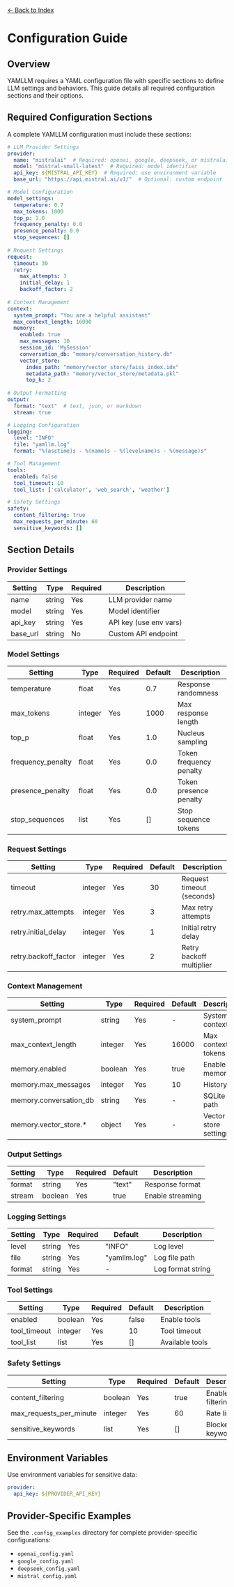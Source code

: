 [← Back to Index](index.md)

# Configuration Guide

## Overview

YAMLLM requires a YAML configuration file with specific sections to define LLM settings and behaviors. This guide details all required configuration sections and their options.

## Required Configuration Sections

A complete YAMLLM configuration must include these sections:

```yaml
# LLM Provider Settings
provider:
  name: "mistralai"  # Required: openai, google, deepseek, or mistralai
  model: "mistral-small-latest"  # Required: model identifier
  api_key: ${MISTRAL_API_KEY}  # Required: use environment variable
  base_url: "https://api.mistral.ai/v1/"  # Optional: custom endpoint

# Model Configuration
model_settings:
  temperature: 0.7
  max_tokens: 1000
  top_p: 1.0
  frequency_penalty: 0.0
  presence_penalty: 0.0
  stop_sequences: []
  
# Request Settings
request:
  timeout: 30
  retry:
    max_attempts: 3
    initial_delay: 1
    backoff_factor: 2
    
# Context Management
context:
  system_prompt: "You are a helpful assistant"
  max_context_length: 16000
  memory:
    enabled: true
    max_messages: 10
    session_id: 'MySession'
    conversation_db: "memory/conversation_history.db"
    vector_store:
      index_path: "memory/vector_store/faiss_index.idx"
      metadata_path: "memory/vector_store/metadata.pkl"
      top_k: 2
    
# Output Formatting
output:
  format: "text"  # text, json, or markdown
  stream: true

# Logging Configuration
logging:
  level: "INFO"
  file: "yamllm.log"
  format: "%(asctime)s - %(name)s - %(levelname)s - %(message)s"

# Tool Management
tools:
  enabled: false
  tool_timeout: 10
  tool_list: ['calculator', 'web_search', 'weather']

# Safety Settings
safety:
  content_filtering: true
  max_requests_per_minute: 60
  sensitive_keywords: []
```

## Section Details

### Provider Settings

| Setting | Type | Required | Description |
|---------|------|----------|-------------|
| name | string | Yes | LLM provider name |
| model | string | Yes | Model identifier |
| api_key | string | Yes | API key (use env vars) |
| base_url | string | No | Custom API endpoint |

### Model Settings

| Setting | Type | Required | Default | Description |
|---------|------|----------|---------|-------------|
| temperature | float | Yes | 0.7 | Response randomness |
| max_tokens | integer | Yes | 1000 | Max response length |
| top_p | float | Yes | 1.0 | Nucleus sampling |
| frequency_penalty | float | Yes | 0.0 | Token frequency penalty |
| presence_penalty | float | Yes | 0.0 | Token presence penalty |
| stop_sequences | list | Yes | [] | Stop sequence tokens |

### Request Settings

| Setting | Type | Required | Default | Description |
|---------|------|----------|---------|-------------|
| timeout | integer | Yes | 30 | Request timeout (seconds) |
| retry.max_attempts | integer | Yes | 3 | Max retry attempts |
| retry.initial_delay | integer | Yes | 1 | Initial retry delay |
| retry.backoff_factor | integer | Yes | 2 | Retry backoff multiplier |

### Context Management

| Setting | Type | Required | Default | Description |
|---------|------|----------|---------|-------------|
| system_prompt | string | Yes | - | System context |
| max_context_length | integer | Yes | 16000 | Max context tokens |
| memory.enabled | boolean | Yes | true | Enable memory |
| memory.max_messages | integer | Yes | 10 | History size |
| memory.conversation_db | string | Yes | - | SQLite DB path |
| memory.vector_store.* | object | Yes | - | Vector store settings |

### Output Settings

| Setting | Type | Required | Default | Description |
|---------|------|----------|---------|-------------|
| format | string | Yes | "text" | Response format |
| stream | boolean | Yes | true | Enable streaming |

### Logging Settings

| Setting | Type | Required | Default | Description |
|---------|------|----------|---------|-------------|
| level | string | Yes | "INFO" | Log level |
| file | string | Yes | "yamllm.log" | Log file path |
| format | string | Yes | - | Log format string |

### Tool Settings

| Setting | Type | Required | Default | Description |
|---------|------|----------|---------|-------------|
| enabled | boolean | Yes | false | Enable tools |
| tool_timeout | integer | Yes | 10 | Tool timeout |
| tool_list | list | Yes | [] | Available tools |

### Safety Settings

| Setting | Type | Required | Default | Description |
|---------|------|----------|---------|-------------|
| content_filtering | boolean | Yes | true | Enable filtering |
| max_requests_per_minute | integer | Yes | 60 | Rate limit |
| sensitive_keywords | list | Yes | [] | Blocked keywords |

## Environment Variables

Use environment variables for sensitive data:

```yaml
provider:
  api_key: ${PROVIDER_API_KEY}
```

## Provider-Specific Examples

See the `.config_examples` directory for complete provider-specific configurations:
- `openai_config.yaml`
- `google_config.yaml`
- `deepseek_config.yaml`
- `mistral_config.yaml`